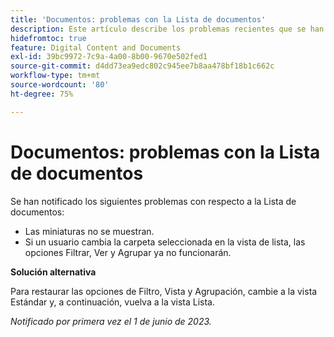 ```yaml
---
title: 'Documentos: problemas con la Lista de documentos'
description: Este artículo describe los problemas recientes que se han notificado con respecto a la Lista de documentos.
hidefromtoc: true
feature: Digital Content and Documents
exl-id: 39bc9972-7c9a-4a00-8b00-9670e502fed1
source-git-commit: d4dd73ea9edc802c945ee7b8aa478bf18b1c662c
workflow-type: tm+mt
source-wordcount: '80'
ht-degree: 75%

---
```


# Documentos: problemas con la Lista de documentos

<!--This article is on the WF and WFP TOCs. Valid issue, won't fix (Won't fix tab).-->

Se han notificado los siguientes problemas con respecto a la Lista de documentos:

* Las miniaturas no se muestran.
* Si un usuario cambia la carpeta seleccionada en la vista de lista, las opciones Filtrar, Ver y Agrupar ya no funcionarán.

**Solución alternativa**

Para restaurar las opciones de Filtro, Vista y Agrupación, cambie a la vista Estándar y, a continuación, vuelva a la vista Lista.

_Notificado por primera vez el 1 de junio de 2023._
